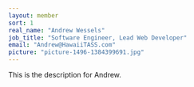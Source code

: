 ```yaml
---
layout: member
sort: 1
real_name: "Andrew Wessels"
job_title: "Software Engineer, Lead Web Developer"
email: "Andrew@HawaiiTASS.com"
picture: "picture-1496-1384399691.jpg"
---
```

This is the description for Andrew.